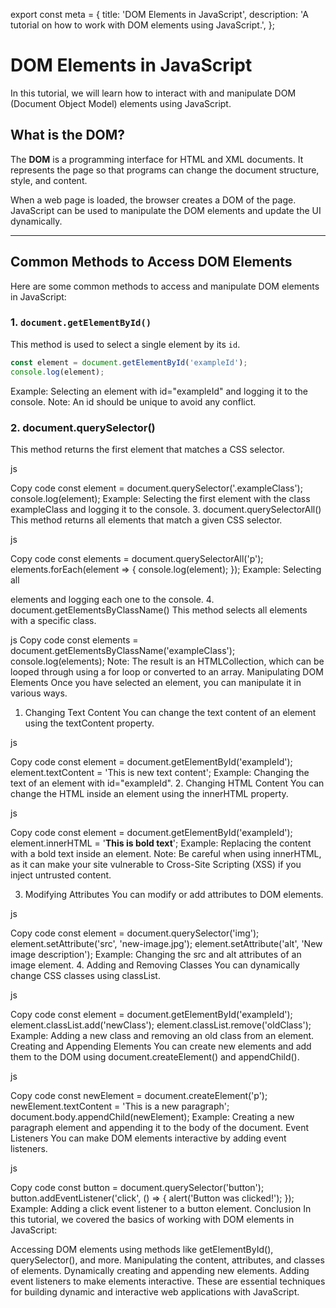 export const meta = {
  title: 'DOM Elements in JavaScript',
  description: 'A tutorial on how to work with DOM elements using JavaScript.',
};

# DOM Elements in JavaScript

In this tutorial, we will learn how to interact with and manipulate DOM (Document Object Model) elements using JavaScript.

## What is the DOM?

The **DOM** is a programming interface for HTML and XML documents. It represents the page so that programs can change the document structure, style, and content.

When a web page is loaded, the browser creates a DOM of the page. JavaScript can be used to manipulate the DOM elements and update the UI dynamically.

---

## Common Methods to Access DOM Elements

Here are some common methods to access and manipulate DOM elements in JavaScript:

### 1. `document.getElementById()`

This method is used to select a single element by its `id`.

```js
const element = document.getElementById('exampleId');
console.log(element);
```
Example: Selecting an element with id="exampleId" and logging it to the console.
Note: An id should be unique to avoid any conflict.

### 2. document.querySelector()
This method returns the first element that matches a CSS selector.

js

Copy code
const element = document.querySelector('.exampleClass');
console.log(element);
Example: Selecting the first element with the class exampleClass and logging it to the console.
3. document.querySelectorAll()
This method returns all elements that match a given CSS selector.

js

Copy code
const elements = document.querySelectorAll('p');
elements.forEach(element => {
  console.log(element);
});
Example: Selecting all <p> elements and logging each one to the console.
4. document.getElementsByClassName()
This method selects all elements with a specific class.

js
Copy code
const elements = document.getElementsByClassName('exampleClass');
console.log(elements);
Note: The result is an HTMLCollection, which can be looped through using a for loop or converted to an array.
Manipulating DOM Elements
Once you have selected an element, you can manipulate it in various ways.

1. Changing Text Content
You can change the text content of an element using the textContent property.

js

Copy code
const element = document.getElementById('exampleId');
element.textContent = 'This is new text content';
Example: Changing the text of an element with id="exampleId".
2. Changing HTML Content
You can change the HTML inside an element using the innerHTML property.

js

Copy code
const element = document.getElementById('exampleId');
element.innerHTML = '<strong>This is bold text</strong>';
Example: Replacing the content with a bold text inside an element.
Note: Be careful when using innerHTML, as it can make your site vulnerable to Cross-Site Scripting (XSS) if you inject untrusted content.

3. Modifying Attributes
You can modify or add attributes to DOM elements.

js

Copy code
const element = document.querySelector('img');
element.setAttribute('src', 'new-image.jpg');
element.setAttribute('alt', 'New image description');
Example: Changing the src and alt attributes of an image element.
4. Adding and Removing Classes
You can dynamically change CSS classes using classList.

js

Copy code
const element = document.getElementById('exampleId');
element.classList.add('newClass');
element.classList.remove('oldClass');
Example: Adding a new class and removing an old class from an element.
Creating and Appending Elements
You can create new elements and add them to the DOM using document.createElement() and appendChild().

js

Copy code
const newElement = document.createElement('p');
newElement.textContent = 'This is a new paragraph';
document.body.appendChild(newElement);
Example: Creating a new paragraph element and appending it to the body of the document.
Event Listeners
You can make DOM elements interactive by adding event listeners.

js

Copy code
const button = document.querySelector('button');
button.addEventListener('click', () => {
  alert('Button was clicked!');
});
Example: Adding a click event listener to a button element.
Conclusion
In this tutorial, we covered the basics of working with DOM elements in JavaScript:

Accessing DOM elements using methods like getElementById(), querySelector(), and more.
Manipulating the content, attributes, and classes of elements.
Dynamically creating and appending new elements.
Adding event listeners to make elements interactive.
These are essential techniques for building dynamic and interactive web applications with JavaScript.
